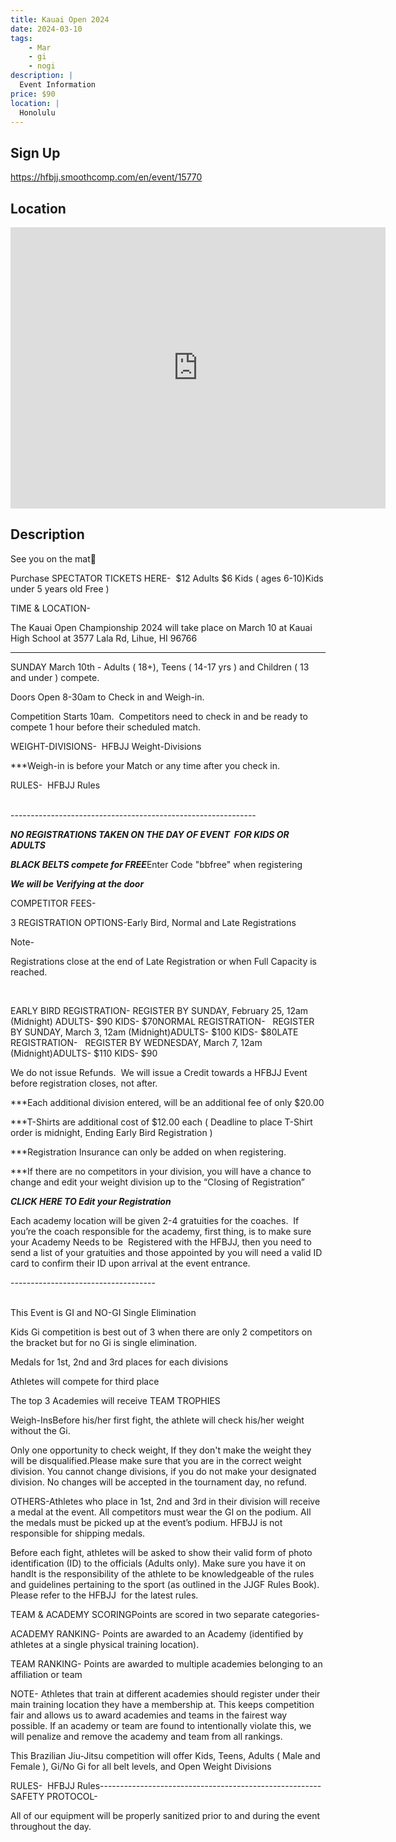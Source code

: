 ```yaml
---
title: Kauai Open 2024
date: 2024-03-10
tags:
    - Mar
    - gi 
    - nogi 
description: |
  Event Information
price: $90
location: |
  Honolulu
---
```

## Sign Up
https://hfbjj.smoothcomp.com/en/event/15770

## Location
<iframe src="https://www.google.com/maps/embed?pb=!1m18!1m12!1m3!1d12345.6789!2d-159.3585251!3d21.9587514!2m3!1f0!2f0!3f0!3m2!1i1024!2i768!4f13.1!3m3!1m2!1s0x0%3A0x0!2z21.9587514!5e0!3m2!1sen!2sus!4v1234567890" width="600" height="450" style="border:0;" allowfullscreen="" loading="lazy"></iframe>

## Description
See you on the mat👊


Purchase SPECTATOR TICKETS HERE-  $12 Adults $6 Kids ( ages 6-10)Kids under 5 years old Free )


TIME & LOCATION-


The Kauai Open Championship 2024 will take place on March 10 at Kauai High School at 3577 Lala Rd, Lihue, HI 96766


-------------------------------------------------------------


SUNDAY March 10th - Adults ( 18+), Teens ( 14-17 yrs ) and Children ( 13 and under ) compete.


Doors Open 8-30am to Check in and Weigh-in. 


Competition Starts 10am.  Competitors need to check in and be ready to compete 1 hour before their scheduled match.


WEIGHT-DIVISIONS-  HFBJJ Weight-Divisions


***Weigh-in is before your Match or any time after you check in.


RULES-  HFBJJ Rules                                                                                                      


-------------------------------------------------------------   


***NO REGISTRATIONS TAKEN ON THE DAY OF EVENT  FOR KIDS OR ADULTS***


***BLACK BELTS compete for FREE***Enter Code "bbfree" when registering


***We will be Verifying at the door***


COMPETITOR FEES-


3 REGISTRATION OPTIONS-Early Bird, Normal and Late Registrations


Note-  


Registrations close at the end of Late Registration or when Full Capacity is reached.    


 


EARLY BIRD REGISTRATION- REGISTER BY SUNDAY, February 25, 12am (Midnight) ADULTS- $90 KIDS- $70NORMAL REGISTRATION-   REGISTER BY SUNDAY, March 3, 12am (Midnight)ADULTS- $100 KIDS- $80LATE REGISTRATION-   REGISTER BY WEDNESDAY, March 7, 12am (Midnight)ADULTS- $110 KIDS- $90


We do not issue Refunds.  We will issue a Credit towards a HFBJJ Event before registration closes, not after.


***Each additional division entered, will be an additional fee of only $20.00


***T-Shirts are additional cost of $12.00 each ( Deadline to place T-Shirt order is midnight, Ending Early Bird Registration )


***Registration Insurance can only be added on when registering.


***If there are no competitors in your division, you will have a chance to change and edit your weight division up to the “Closing of Registration”


***CLICK HERE TO Edit your Registration***


Each academy location will be given 2-4 gratuities for the coaches.  If you’re the coach responsible for the academy, first thing, is to make sure your Academy Needs to be  Registered with the HFBJJ, then you need to send a list of your gratuities and those appointed by you will need a valid ID card to confirm their ID upon arrival at the event entrance.


------------------------------------                                                                                                 


This Event is GI and NO-GI Single Elimination


Kids Gi competition is best out of 3 when there are only 2 competitors on the bracket but for no Gi is single elimination.


Medals for 1st, 2nd and 3rd places for each divisions


Athletes will compete for third place


The top 3 Academies will receive TEAM TROPHIES


Weigh-InsBefore his/her first fight, the athlete will check his/her weight without the Gi.


Only one opportunity to check weight, If they don't make the weight they will be disqualified.Please make sure that you are in the correct weight division. You cannot change divisions, if you do not make your designated division. No changes will be accepted in the tournament day, no refund.


OTHERS-Athletes who place in 1st, 2nd and 3rd in their division will receive a medal at the event. All competitors must wear the GI on the podium. All the medals must be picked up at the event’s podium. HFBJJ is not responsible for shipping medals.


Before each fight, athletes will be asked to show their valid form of photo identification (ID) to the officials (Adults only). Make sure you have it on handIt is the responsibility of the athlete to be knowledgeable of the rules and guidelines pertaining to the sport (as outlined in the JJGF Rules Book). Please refer to the HFBJJ  for the latest rules.  


TEAM & ACADEMY SCORINGPoints are scored in two separate categories-


ACADEMY RANKING- Points are awarded to an Academy (identified by athletes at a single physical training location).


TEAM RANKING- Points are awarded to multiple academies belonging to an affiliation or team


NOTE- Athletes that train at different academies should register under their main training location they have a membership at. This keeps competition fair and allows us to award academies and teams in the fairest way possible. If an academy or team are found to intentionally violate this, we will penalize and remove the academy and team from all rankings.


This Brazilian Jiu-Jitsu competition will offer Kids, Teens, Adults ( Male and Female ), Gi/No Gi for all belt levels, and Open Weight Divisions


RULES-  HFBJJ Rules-------------------------------------------------------SAFETY PROTOCOL- 


All of our equipment will be properly sanitized prior to and during the event throughout the day.